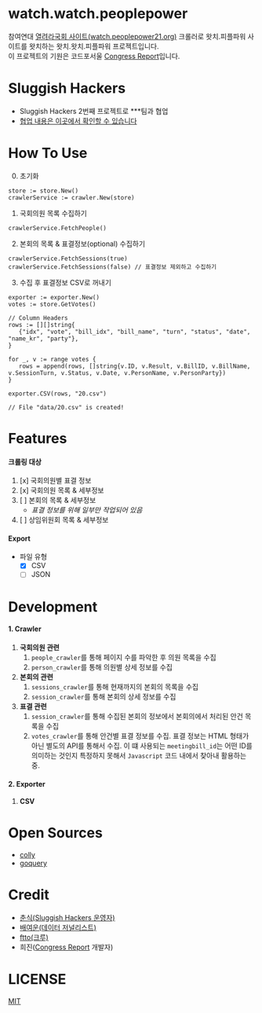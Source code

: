 watch.watch.peoplepower
===
참여연대 [열려라국회 사이트(watch.peoplepower21.org)](http://watch.peoplepower21.org/) 크롤러로 왓치.피플파워 사이트를 왓치하는 왓치.왓치.피플파워 프로젝트입니다.<br />
이 프로젝트의 기원은 코드포서울 [Congress Report](https://github.com/codeforseoul/congress-report)입니다.

Sluggish Hackers
===
- Sluggish Hackers 2번째 프로젝트로 ***팀과 협업
- [협업 내용은 이곳에서 확인할 수 있습니다](https://github.com/sluggishhackers/collaborators/issues/2)

How To Use
===
0. 초기화
```golang
store := store.New()
crawlerService := crawler.New(store)
```

1. 국회의원 목록 수집하기
```golang
crawlerService.FetchPeople()
```

2. 본회의 목록 & 표결정보(optional) 수집하기
```golang
crawlerService.FetchSessions(true)
crawlerService.FetchSessions(false) // 표결정보 제외하고 수집하기
```

3. 수집 후 표결정보 CSV로 꺼내기
```golang
exporter := exporter.New()
votes := store.GetVotes()

// Column Headers
rows := [][]string{
   {"idx", "vote", "bill_idx", "bill_name", "turn", "status", "date", "name_kr", "party"},
}

for _, v := range votes {
   rows = append(rows, []string{v.ID, v.Result, v.BillID, v.BillName, v.SessionTurn, v.Status, v.Date, v.PersonName, v.PersonParty})
}

exporter.CSV(rows, "20.csv")

// File "data/20.csv" is created!
```

Features
===

#### 크롤링 대상
1. [x] 국회의원별 표결 정보
2. [x] 국회의원 목록 & 세부정보
3. [ ] 본회의 목록 & 세부정보
    * *표결 정보를 위해 일부만 작업되어 있음*
4. [ ] 상임위원회 목록 & 세부정보

#### Export
* 파일 유형
  * [x] CSV
  * [ ] JSON

Development
===

#### 1. Crawler

1. **국회의원 관련**
    1. `people_crawler`를 통해 페이지 수를 파악한 후 의원 목록을 수집
    2. `person_crawler`를 통해 의원별 상세 정보를 수집
2. **본회의  관련**
    1. `sessions_crawler`를 통해 현재까지의 본회의 목록을 수집
    2. `session_crawler`를 통해 본회의 상세 정보를 수집
3. **표결 관련**
    1. `session_crawler`를 통해 수집된 본회의 정보에서 본회의에서 처리된 안건 목록을 수집
    2. `votes_crawler`를 통해 안건별 표결 정보를 수집. 표결 정보는 HTML 형태가 아닌 별도의 API를 통해서 수집. 이 떄 사용되는 `meetingbill_id`는 어떤 ID를 의미하는 것인지 특정하지 못해서 `Javascript` 코드 내에서 찾아내 활용하는 중.

#### 2. Exporter
1. **CSV**

Open Sources
===
- [colly](https://github.com/gocolly/colly)
- [goquery](https://github.com/PuerkitoBio/goquery)

Credit
===
- [춘식(Sluggish Hackers 운영자)](https://github.com/the6thm0nth)
- [배여운(데이터 저널리스트)](https://github.com/the6thm0nth)
- [ftto(크루)](https://ftto.kr)
- 희진([Congress Report](https://github.com/codeforseoul/congress-report) 개발자)

LICENSE
===
[MIT](LICENSE)
